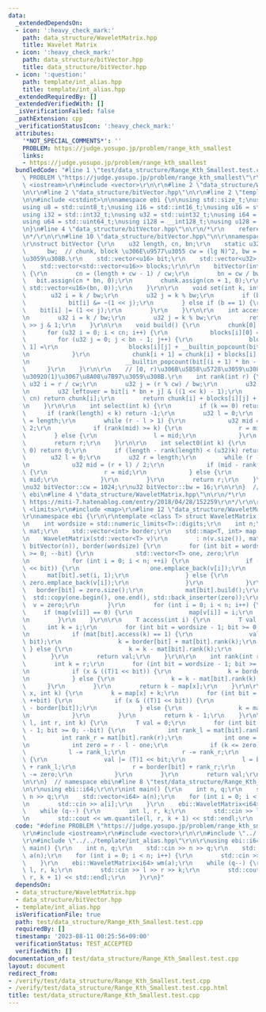 ```yaml
---
data:
  _extendedDependsOn:
  - icon: ':heavy_check_mark:'
    path: data_structure/WaveletMatrix.hpp
    title: Wavelet Matrix
  - icon: ':heavy_check_mark:'
    path: data_structure/bitVector.hpp
    title: data_structure/bitVector.hpp
  - icon: ':question:'
    path: template/int_alias.hpp
    title: template/int_alias.hpp
  _extendedRequiredBy: []
  _extendedVerifiedWith: []
  _isVerificationFailed: false
  _pathExtension: cpp
  _verificationStatusIcon: ':heavy_check_mark:'
  attributes:
    '*NOT_SPECIAL_COMMENTS*': ''
    PROBLEM: https://judge.yosupo.jp/problem/range_kth_smallest
    links:
    - https://judge.yosupo.jp/problem/range_kth_smallest
  bundledCode: "#line 1 \"test/data_structure/Range_Kth_Smallest.test.cpp\"\n#define\
    \ PROBLEM \"https://judge.yosupo.jp/problem/range_kth_smallest\"\r\n\r\n#include\
    \ <iostream>\r\n#include <vector>\r\n\r\n#line 2 \"data_structure/WaveletMatrix.hpp\"\
    \n\r\n#line 2 \"data_structure/bitVector.hpp\"\n\r\n#line 2 \"template/int_alias.hpp\"\
    \n\n#include <cstdint>\n\nnamespace ebi {\n\nusing std::size_t;\nusing i8 = std::int8_t;\n\
    using u8 = std::uint8_t;\nusing i16 = std::int16_t;\nusing u16 = std::uint16_t;\n\
    using i32 = std::int32_t;\nusing u32 = std::uint32_t;\nusing i64 = std::int64_t;\n\
    using u64 = std::uint64_t;\nusing i128 = __int128_t;\nusing u128 = __uint128_t;\n\
    \n}\n#line 4 \"data_structure/bitVector.hpp\"\n\r\n/*\r\n    reference: https://misteer.hatenablog.com/entry/bit-vector\r\
    \n*/\r\n\r\n#line 10 \"data_structure/bitVector.hpp\"\n\r\nnamespace ebi {\r\n\
    \r\nstruct bitVector {\r\n    u32 length, cn, bn;\r\n    static u32 cw,\r\n  \
    \      bw;  // chunk, block \u306E\u9577\u3055 cw = (lg N)^2, bw = (lg N)/2 \u3068\
    \u3059\u308B.\r\n    std::vector<u16> bit;\r\n    std::vector<u32> chunk;\r\n\
    \    std::vector<std::vector<u16>> blocks;\r\n\r\n    bitVector(int n) : length(n)\
    \ {\r\n        cn = (length + cw - 1) / cw;\r\n        bn = cw / bw;\r\n     \
    \   bit.assign(cn * bn, 0);\r\n        chunk.assign(cn + 1, 0);\r\n        blocks.assign(cn,\
    \ std::vector<u16>(bn, 0));\r\n    }\r\n\r\n    void set(int k, int b) {\r\n \
    \       u32 i = k / bw;\r\n        u32 j = k % bw;\r\n        if (b == 0) {\r\n\
    \            bit[i] &= ~(1 << j);\r\n        } else if (b == 1) {\r\n        \
    \    bit[i] |= (1 << j);\r\n        }\r\n    }\r\n\r\n    int access(int k) {\r\
    \n        u32 i = k / bw;\r\n        u32 j = k % bw;\r\n        return bit[i]\
    \ >> j & 1;\r\n    }\r\n\r\n    void build() {\r\n        chunk[0] = 0;\r\n  \
    \      for (u32 i = 0; i < cn; i++) {\r\n            blocks[i][0] = 0;\r\n   \
    \         for (u32 j = 0; j < bn - 1; j++) {\r\n                blocks[i][j +\
    \ 1] =\r\n                    blocks[i][j] + __builtin_popcount(bit[i * bn + j]);\r\
    \n            }\r\n            chunk[i + 1] = chunk[i] + blocks[i][bn - 1] +\r\
    \n                           __builtin_popcount(bit[(i + 1) * bn - 1]);\r\n  \
    \      }\r\n    }\r\n\r\n    // [0, r)\u306B\u5B58\u5728\u3059\u308B1\u306E\u6570\
    \u3092O(1)\u3067\u8A08\u7B97\u3059\u308B.\r\n    int rank(int r) {\r\n       \
    \ u32 i = r / cw;\r\n        u32 j = (r % cw) / bw;\r\n        u32 k = r % bw;\r\
    \n        u32 leftover = bit[i * bn + j] & ((1 << k) - 1);\r\n        if (i ==\
    \ cn) return chunk[i];\r\n        return chunk[i] + blocks[i][j] + __builtin_popcount(leftover);\r\
    \n    }\r\n\r\n    int select(int k) {\r\n        if (k == 0) return 0;\r\n  \
    \      if (rank(length) < k) return -1;\r\n        u32 l = 0;\r\n        u32 r\
    \ = length;\r\n        while (r - l > 1) {\r\n            u32 mid = (r + l) /\
    \ 2;\r\n            if (rank(mid) >= k) {\r\n                r = mid;\r\n    \
    \        } else {\r\n                l = mid;\r\n            }\r\n        }\r\n\
    \        return r;\r\n    }\r\n\r\n    int select0(int k) {\r\n        if (k ==\
    \ 0) return 0;\r\n        if (length - rank(length) < (u32)k) return -1;\r\n \
    \       u32 l = 0;\r\n        u32 r = length;\r\n        while (r - l > 1) {\r\
    \n            u32 mid = (r + l) / 2;\r\n            if (mid - rank(mid) >= (u32)k)\
    \ {\r\n                r = mid;\r\n            } else {\r\n                l =\
    \ mid;\r\n            }\r\n        }\r\n        return r;\r\n    }\r\n};\r\n\r\
    \nu32 bitVector::cw = 1024;\r\nu32 bitVector::bw = 16;\r\n\r\n}  // namespace\
    \ ebi\n#line 4 \"data_structure/WaveletMatrix.hpp\"\n\r\n/*\r\n    reference:\
    \ https://miti-7.hatenablog.com/entry/2018/04/28/152259\r\n*/\r\n\r\n#include\
    \ <limits>\r\n#include <map>\r\n#line 12 \"data_structure/WaveletMatrix.hpp\"\n\
    \r\nnamespace ebi {\r\n\r\ntemplate <class T> struct WaveletMatrix {\r\n  private:\r\
    \n    int wordsize = std::numeric_limits<T>::digits;\r\n    int n;\r\n    std::vector<bitVector>\
    \ mat;\r\n    std::vector<int> border;\r\n    std::map<T, int> map;\r\n\r\n  public:\r\
    \n    WaveletMatrix(std::vector<T> v)\r\n        : n(v.size()), mat(wordsize,\
    \ bitVector(n)), border(wordsize) {\r\n        for (int bit = wordsize - 1; bit\
    \ >= 0; --bit) {\r\n            std::vector<T> one, zero;\r\n            zero.reserve(n);\r\
    \n            for (int i = 0; i < n; ++i) {\r\n                if (v[i] & ((T)1\
    \ << bit)) {\r\n                    one.emplace_back(v[i]);\r\n              \
    \      mat[bit].set(i, 1);\r\n                } else {\r\n                   \
    \ zero.emplace_back(v[i]);\r\n                }\r\n            }\r\n         \
    \   border[bit] = zero.size();\r\n            mat[bit].build();\r\n          \
    \  std::copy(one.begin(), one.end(), std::back_inserter(zero));\r\n          \
    \  v = zero;\r\n        }\r\n        for (int i = 0; i < n; i++) {\r\n       \
    \     if (map[v[i]] == 0) {\r\n                map[v[i]] = i;\r\n            }\r\
    \n        }\r\n    }\r\n\r\n    T access(int i) {\r\n        T val = 0;\r\n  \
    \      int k = i;\r\n        for (int bit = wordsize - 1; bit >= 0; --bit) {\r\
    \n            if (mat[bit].access(k) == 1) {\r\n                val |= ((T)1 <<\
    \ bit);\r\n                k = border[bit] + mat[bit].rank(k);\r\n           \
    \ } else {\r\n                k = k - mat[bit].rank(k);\r\n            }\r\n \
    \       }\r\n        return val;\r\n    }\r\n\r\n    int rank(int r, T x) {\r\n\
    \        int k = r;\r\n        for (int bit = wordsize - 1; bit >= 0; --bit) {\r\
    \n            if (x & ((T)1 << bit)) {\r\n                k = border[bit] + mat[bit].rank(k);\r\
    \n            } else {\r\n                k = k - mat[bit].rank(k);\r\n      \
    \      }\r\n        }\r\n        return k - map[x];\r\n    }\r\n\r\n    int select(T\
    \ x, int k) {\r\n        k = map[x] + k;\r\n        for (int bit = 0; bit < wordsize;\
    \ ++bit) {\r\n            if (x & ((T)1 << bit)) {\r\n                k = mat[bit].select(k\
    \ - border[bit]);\r\n            } else {\r\n                k = mat[bit].select0(k);\r\
    \n            }\r\n        }\r\n        return k - 1;\r\n    }\r\n\r\n    T quantile(int\
    \ l, int r, int k) {\r\n        T val = 0;\r\n        for (int bit = wordsize\
    \ - 1; bit >= 0; --bit) {\r\n            int rank_l = mat[bit].rank(l);\r\n  \
    \          int rank_r = mat[bit].rank(r);\r\n            int one = rank_r - rank_l;\r\
    \n            int zero = r - l - one;\r\n            if (k <= zero) {\r\n    \
    \            l -= rank_l;\r\n                r -= rank_r;\r\n            } else\
    \ {\r\n                val |= (T)1 << bit;\r\n                l = border[bit]\
    \ + rank_l;\r\n                r = border[bit] + rank_r;\r\n                k\
    \ -= zero;\r\n            }\r\n        }\r\n        return val;\r\n    }\r\n};\r\
    \n\r\n}  // namespace ebi\n#line 8 \"test/data_structure/Range_Kth_Smallest.test.cpp\"\
    \n\r\nusing ebi::i64;\r\n\r\nint main() {\r\n    int n, q;\r\n    std::cin >>\
    \ n >> q;\r\n    std::vector<i64> a(n);\r\n    for (int i = 0; i < n; i++) {\r\
    \n        std::cin >> a[i];\r\n    }\r\n    ebi::WaveletMatrix<i64> wm(a);\r\n\
    \    while (q--) {\r\n        int l, r, k;\r\n        std::cin >> l >> r >> k;\r\
    \n        std::cout << wm.quantile(l, r, k + 1) << std::endl;\r\n    }\r\n}\n"
  code: "#define PROBLEM \"https://judge.yosupo.jp/problem/range_kth_smallest\"\r\n\
    \r\n#include <iostream>\r\n#include <vector>\r\n\r\n#include \"../../data_structure/WaveletMatrix.hpp\"\
    \r\n#include \"../../template/int_alias.hpp\"\r\n\r\nusing ebi::i64;\r\n\r\nint\
    \ main() {\r\n    int n, q;\r\n    std::cin >> n >> q;\r\n    std::vector<i64>\
    \ a(n);\r\n    for (int i = 0; i < n; i++) {\r\n        std::cin >> a[i];\r\n\
    \    }\r\n    ebi::WaveletMatrix<i64> wm(a);\r\n    while (q--) {\r\n        int\
    \ l, r, k;\r\n        std::cin >> l >> r >> k;\r\n        std::cout << wm.quantile(l,\
    \ r, k + 1) << std::endl;\r\n    }\r\n}"
  dependsOn:
  - data_structure/WaveletMatrix.hpp
  - data_structure/bitVector.hpp
  - template/int_alias.hpp
  isVerificationFile: true
  path: test/data_structure/Range_Kth_Smallest.test.cpp
  requiredBy: []
  timestamp: '2023-08-11 00:25:56+09:00'
  verificationStatus: TEST_ACCEPTED
  verifiedWith: []
documentation_of: test/data_structure/Range_Kth_Smallest.test.cpp
layout: document
redirect_from:
- /verify/test/data_structure/Range_Kth_Smallest.test.cpp
- /verify/test/data_structure/Range_Kth_Smallest.test.cpp.html
title: test/data_structure/Range_Kth_Smallest.test.cpp
---
```

